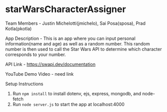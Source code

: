 # starWarsCharacterAssigner

Team Members - Justin Michelotti(jmichelo), Sai Posa(sposa), Prad Kotla(pkotla)

App Description - This is an app where you can input personal information(name and age) as well as a random number. This random number is then used to call the Star Wars API to determine which character corresponds to your number.

API Link - https://swapi.dev/documentation

YouTube Demo Video - need link



Setup Instructions

1. Run `npm install` to install dotenv, ejs, express, mongodb, and node-fetch
2. Run `node server.js` to start the app at localhost:4000
